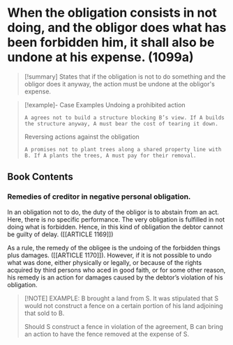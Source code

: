# When the obligation consists in not doing, and the obligor does what has been forbidden him, it shall also be undone at his expense. (1099a)

> [!summary] States that if the obligation is not to do something and the obligor does it anyway, the action must be undone at the obligor's expense.

> [!example]- Case Examples
> Undoing a prohibited action
> ```
> A agrees not to build a structure blocking B’s view. If A builds the structure anyway, A must bear the cost of tearing it down.
> ```
> Reversing actions against the obligation
> ```
> A promises not to plant trees along a shared property line with B. If A plants the trees, A must pay for their removal.
> ```

## Book Contents

### Remedies of creditor in negative personal obligation.
In an obligation not to do, the duty of the obligor is to abstain from an act. Here, there is no specific performance. The very obligation is fulfilled in not doing what is forbidden. Hence, in this kind of obligation the debtor cannot be guilty of delay. ([[ARTICLE 1169]])

As a rule, the remedy of the obligee is the undoing of the forbidden things plus damages. ([[ARTICLE 1170]]). However, if it is not possible to undo what was done, either physically or legally, or because of the rights acquired by third persons who aced in good faith, or for some other reason, his remedy is an action for damages caused by the debtor’s violation of his obligation.


> [!NOTE] EXAMPLE:
> B brought a land from S. It was stipulated that S would not construct a fence on a certain portion of his land adjoining that sold to B.
> 
> Should S construct a fence in violation of the agreement, B can bring an action to have the fence removed at the expense of S.

